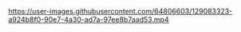 

https://user-images.githubusercontent.com/64806603/129083323-a924b8f0-90e7-4a30-ad7a-97ee8b7aad53.mp4

